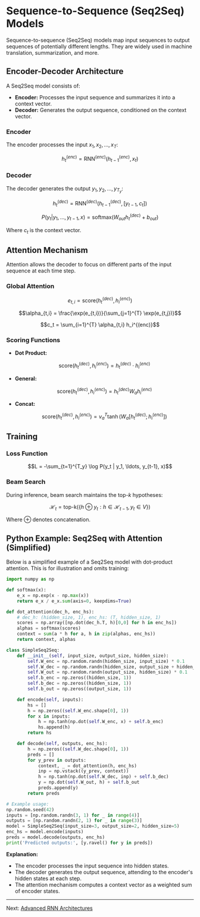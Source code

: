 # Sequence-to-Sequence (Seq2Seq) Models

Sequence-to-sequence (Seq2Seq) models map input sequences to output sequences of potentially different lengths. They are widely used in machine translation, summarization, and more.

## Encoder-Decoder Architecture

A Seq2Seq model consists of:
- **Encoder:** Processes the input sequence and summarizes it into a context vector.
- **Decoder:** Generates the output sequence, conditioned on the context vector.

### Encoder

The encoder processes the input $`x_1, x_2, \ldots, x_T`$:

```math
h_t^{(enc)} = \text{RNN}^{(enc)}(h_{t-1}^{(enc)}, x_t)
```

### Decoder

The decoder generates the output $`y_1, y_2, \ldots, y_{T_y}`$:

```math
h_t^{(dec)} = \text{RNN}^{(dec)}(h_{t-1}^{(dec)}, [y_{t-1}, c_t])
```

```math
P(y_t | y_1, \ldots, y_{t-1}, x) = \text{softmax}(W_{out} h_t^{(dec)} + b_{out})
```

Where $`c_t`$ is the context vector.

## Attention Mechanism

Attention allows the decoder to focus on different parts of the input sequence at each time step.

### Global Attention

```math
e_{t,i} = \text{score}(h_t^{(dec)}, h_i^{(enc)})
```

```math
\alpha_{t,i} = \frac{\exp(e_{t,i})}{\sum_{j=1}^{T} \exp(e_{t,j})}
```

```math
c_t = \sum_{i=1}^{T} \alpha_{t,i} h_i^{(enc)}
```

### Scoring Functions

- **Dot Product:**
  ```math
  \text{score}(h_t^{(dec)}, h_i^{(enc)}) = h_t^{(dec)} \cdot h_i^{(enc)}
  ```
- **General:**
  ```math
  \text{score}(h_t^{(dec)}, h_i^{(enc)}) = h_t^{(dec)} W_a h_i^{(enc)}
  ```
- **Concat:**
  ```math
  \text{score}(h_t^{(dec)}, h_i^{(enc)}) = v_a^T \tanh(W_a [h_t^{(dec)}; h_i^{(enc)}])
  ```

## Training

### Loss Function

```math
L = -\sum_{t=1}^{T_y} \log P(y_t | y_1, \ldots, y_{t-1}, x)
```

### Beam Search

During inference, beam search maintains the top-$`k`$ hypotheses:

```math
\mathcal{H}_t = \text{top-k}(\{h \oplus y_t : h \in \mathcal{H}_{t-1}, y_t \in V\})
```

Where $`\oplus`$ denotes concatenation.

## Python Example: Seq2Seq with Attention (Simplified)

Below is a simplified example of a Seq2Seq model with dot-product attention. This is for illustration and omits training:

```python
import numpy as np

def softmax(x):
    e_x = np.exp(x - np.max(x))
    return e_x / e_x.sum(axis=0, keepdims=True)

def dot_attention(dec_h, enc_hs):
    # dec_h: (hidden_size, 1), enc_hs: (T, hidden_size, 1)
    scores = np.array([np.dot(dec_h.T, h)[0,0] for h in enc_hs])
    alphas = softmax(scores)
    context = sum(a * h for a, h in zip(alphas, enc_hs))
    return context, alphas

class SimpleSeq2Seq:
    def __init__(self, input_size, output_size, hidden_size):
        self.W_enc = np.random.randn(hidden_size, input_size) * 0.1
        self.W_dec = np.random.randn(hidden_size, output_size + hidden_size) * 0.1
        self.W_out = np.random.randn(output_size, hidden_size) * 0.1
        self.b_enc = np.zeros((hidden_size, 1))
        self.b_dec = np.zeros((hidden_size, 1))
        self.b_out = np.zeros((output_size, 1))

    def encode(self, inputs):
        hs = []
        h = np.zeros((self.W_enc.shape[0], 1))
        for x in inputs:
            h = np.tanh(np.dot(self.W_enc, x) + self.b_enc)
            hs.append(h)
        return hs

    def decode(self, outputs, enc_hs):
        h = np.zeros((self.W_dec.shape[0], 1))
        preds = []
        for y_prev in outputs:
            context, _ = dot_attention(h, enc_hs)
            inp = np.vstack((y_prev, context))
            h = np.tanh(np.dot(self.W_dec, inp) + self.b_dec)
            y = np.dot(self.W_out, h) + self.b_out
            preds.append(y)
        return preds

# Example usage:
np.random.seed(42)
inputs = [np.random.randn(3, 1) for _ in range(4)]
outputs = [np.random.randn(2, 1) for _ in range(3)]
model = SimpleSeq2Seq(input_size=3, output_size=2, hidden_size=5)
enc_hs = model.encode(inputs)
preds = model.decode(outputs, enc_hs)
print('Predicted outputs:', [y.ravel() for y in preds])
```

**Explanation:**
- The encoder processes the input sequence into hidden states.
- The decoder generates the output sequence, attending to the encoder's hidden states at each step.
- The attention mechanism computes a context vector as a weighted sum of encoder states.

---

Next: [Advanced RNN Architectures](07_Advanced_RNNs.md) 